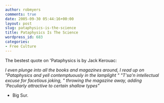 ```yaml
---
author: robmyers
comments: true
date: 2005-09-30 05:44:16+00:00
layout: post
slug: pataphysics-is-the-science
title: Pataphysics Is The Science
wordpress_id: 683
categories:
- Free Culture
---
```


The bestest quote on 'Pataphysics is by Jack Kerouac:  
  
_I even plunge into all the books and magazines around, I read up on "Pataphysics and yell contemptuously in the lamplight " "T'sa'n intellectual excuse for facetious joking, " throwing the magazine away, adding 'Peculiarly attractive to certain shallow types"_  
  
- Big Sur.  


